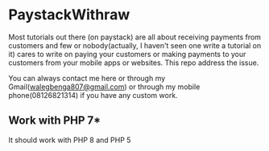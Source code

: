 # PaystackWithraw
Most tutorials out there (on paystack) are all about receiving payments from customers and few or nobody(actually, I haven't seen one write a tutorial on it) cares to write on paying your customers or making payments to your customers from your mobile apps or websites. This repo address the issue.

You can always contact me here or through my Gmail(walegbenga807@gmail.com) or through my mobile phone(08126821314) if you have any custom work.

## Work with PHP 7*
It should work with PHP 8 and PHP 5 
